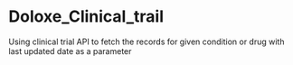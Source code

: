 # Doloxe_Clinical_trail
Using clinical trial API to fetch the records for given condition or drug with last updated date as a parameter
